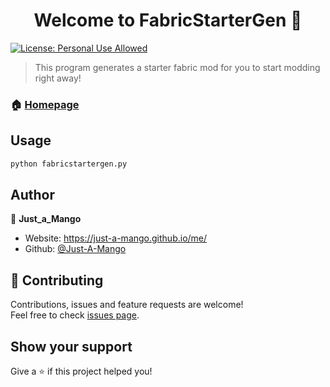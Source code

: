 <h1 align="center">Welcome to FabricStarterGen 👋</h1>
<p>
  <a href="#" target="_blank">
    <img alt="License: Personal Use Allowed" src="https://img.shields.io/badge/License-Personal Use Allowed-yellow.svg" />
  </a>
</p>

> This program generates a starter fabric mod for you to start modding right away!

### 🏠 [Homepage](https://github.com/Just-A-Mango/fabricstartergen)

## Usage

```sh
python fabricstartergen.py
```

## Author

👤 **Just_a_Mango**

* Website: https://just-a-mango.github.io/me/
* Github: [@Just-A-Mango](https://github.com/Just-A-Mango)

## 🤝 Contributing

Contributions, issues and feature requests are welcome!<br />Feel free to check [issues page](https://github.com/Just-A-Mango/fabricstartergen/issues). 

## Show your support

Give a ⭐️ if this project helped you!
